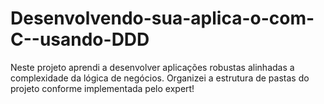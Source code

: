 # Desenvolvendo-sua-aplica-o-com-C--usando-DDD
Neste projeto aprendi a desenvolver aplicações robustas alinhadas a complexidade da lógica de negócios. Organizei a estrutura de pastas do projeto conforme implementada pelo expert!
